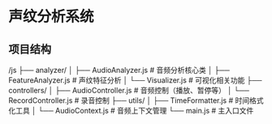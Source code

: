 # 声纹分析系统

## 项目结构
/js
├── analyzer/
│   ├── AudioAnalyzer.js      # 音频分析核心类
│   ├── FeatureAnalyzer.js    # 声纹特征分析
│   └── Visualizer.js         # 可视化相关功能
├── controllers/
│   ├── AudioController.js    # 音频控制（播放、暂停等）
│   └── RecordController.js   # 录音控制
├── utils/
│   ├── TimeFormatter.js      # 时间格式化工具
│   └── AudioContext.js       # 音频上下文管理
└── main.js                   # 主入口文件